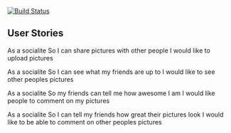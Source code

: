 [![Build Status](https://travis-ci.com/leoncross/instagram-challenge.svg?branch=master)](https://travis-ci.com/leoncross/instagram-challenge)

## User Stories

As a socialite
So I can share pictures with other people
I would like to upload pictures

As a socialite
So I can see what my friends are up to
I would like to see other peoples pictures

As a socialite
So my friends can tell me how awesome I am
I would like people to comment on my pictures

As a socialite
So I can tell my friends how great their pictures look
I would like to be able to comment on other peoples pictures
